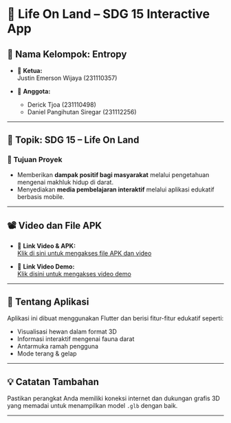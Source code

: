 # 🌿 Life On Land – SDG 15 Interactive App

## 📌 Nama Kelompok: Entropy

- 👤 **Ketua:**  
  Justin Emerson Wijaya (231110357)

- 👥 **Anggota:**  
  - Derick Tjoa (231110498)  
  - Daniel Pangihutan Siregar (231112256)

---

## 🧠 Topik: SDG 15 – Life On Land

### 🎯 Tujuan Proyek

- Memberikan **dampak positif bagi masyarakat** melalui pengetahuan mengenai makhluk hidup di darat.  
- Menyediakan **media pembelajaran interaktif** melalui aplikasi edukatif berbasis mobile.

---

## 📽️ Video dan File APK

- 🔗 **Link Video & APK:**  
  [Klik di sini untuk mengakses file APK dan video](https://mikroskilacid-my.sharepoint.com/:f:/g/personal/derick_tjoa_students_mikroskil_ac_id/EnJia-UBJiNLje7OcPBferYB1EZ8-gRi7wMum0UqUxVilw?e=LWZZpe)

- 🔗 **Link Video Demo:**  
  [Klik disini untuk mengakses video demo](https://mikroskilacid-my.sharepoint.com/:v:/g/personal/derick_tjoa_students_mikroskil_ac_id/EbR9_ZY3kMNNnnFrvcAKgCwBdWT6YZB_iQX8IvkfLTVJKQ?nav=eyJyZWZlcnJhbEluZm8iOnsicmVmZXJyYWxBcHAiOiJPbmVEcml2ZUZvckJ1c2luZXNzIiwicmVmZXJyYWxBcHBQbGF0Zm9ybSI6IldlYiIsInJlZmVycmFsTW9kZSI6InZpZXciLCJyZWZlcnJhbFZpZXciOiJNeUZpbGVzTGlua0NvcHkifX0&e=SGP07H)

---

## 📱 Tentang Aplikasi

Aplikasi ini dibuat menggunakan Flutter dan berisi fitur-fitur edukatif seperti:
- Visualisasi hewan dalam format 3D
- Informasi interaktif mengenai fauna darat
- Antarmuka ramah pengguna
- Mode terang & gelap

---

## 💡 Catatan Tambahan

Pastikan perangkat Anda memiliki koneksi internet dan dukungan grafis 3D yang memadai untuk menampilkan model `.glb` dengan baik.

---



